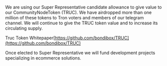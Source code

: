 We are using our Super Representative candidate allowance to give value to our CommunityNodeToken (TRUC). We have airdropped more than one million of these tokens to Tron voters and members of our telegram channel. We will continue to give the TRUC token value and to increase its circulating supply. 

Truc Token Whitepaper[https://github.com/bondibox/TRUC](https://github.com/bondibox/TRUC)

Once elected to Super Representative we will fund development projects specializing in ecommerce solutions.
